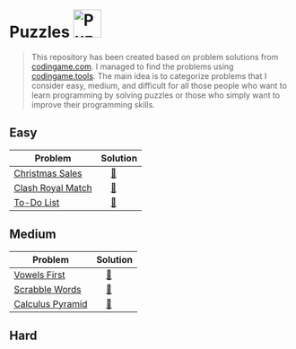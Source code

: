 # Puzzles <img src="https://upload.wikimedia.org/wikipedia/commons/4/43/Rubik%27s_cube_almost_solved.svg" alt="Puzzles" width="50px" height="50px" />
>This repository has been created based on problem solutions from [codingame.com](https://www.codingame.com). I managed to find the problems using [codingame.tools](https://codingame.tools). The main idea is to categorize problems that I consider easy, medium, and difficult for all those people who want to learn programming by solving puzzles or those who simply want to improve their programming skills.


## Easy
| Problem | Solution |
| ------- | --------- |
| [Christmas Sales](https://www.codingame.com/ide/demo/72867390141e49c5a87da2363db8f5adcdd454) |  &nbsp;&nbsp;&nbsp;&nbsp;[🐍](https://github.com/jeansuarex/codingame/blob/main/Level%20-%201/solutions/chrissales.py)
| [Clash Royal Match](https://www.codingame.com/ide/demo/1007302d4e25b4b9e6638e4c62e3eb60dbaf70d) | &nbsp;&nbsp;&nbsp;&nbsp;[🐍](https://github.com/jeansuarex/codingame/blob/main/Level%20-%201/solutions/clashroyalmatch.py)
| [To-Do List](https://www.codingame.com/ide/demo/968021607d0ed35e785d9d07b9a53ca351e76b) | &nbsp;&nbsp;&nbsp;&nbsp;[🐍](https://github.com/jeansuarex/codingame/blob/main/Level%20-%201/solutions/todolist.py)
## Medium
| Problem | Solution |
| ------- | --------- |
| [Vowels First](https://www.codingame.com/ide/demo/678960e7a53647e7e1bcffbca36f4babaac8c1) | &nbsp;&nbsp;&nbsp;&nbsp;[🐍](https://github.com/jeansuarex/codingame/blob/54fe72d8af8408af7f54725b105bf517ccd27845/Level%20-%202/solutions/vowelsfirst.py)
| [Scrabble Words](https://www.codingame.com/ide/demo/884799420205d141eac65f107507ad7478ff91) | &nbsp;&nbsp;&nbsp;&nbsp;[🐍](https://github.com/jeansuarex/codingame/blob/main/Level%20-%202/solutions/scrabblewords.py)
| [Calculus Pyramid](https://www.codingame.com/ide/demo/101839100c9c562a4a9619db37317687edabaee) | &nbsp;&nbsp;&nbsp;&nbsp;[🐍](https://github.com/jeansuarex/codingame/blob/main/Level%20-%202/solutions/calculuspiramid.py)


## Hard
